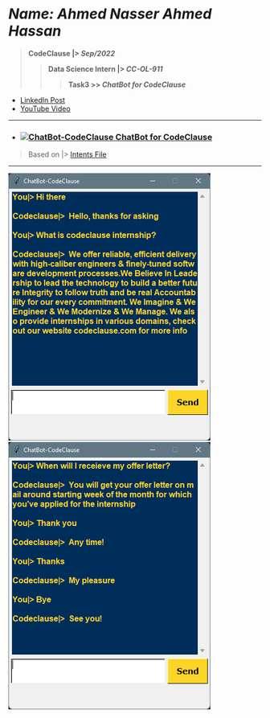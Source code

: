 # ***Name: Ahmed Nasser Ahmed Hassan***
> **CodeClause |> *Sep/2022***
>> **Data Science Intern |> *CC-OL-911***
>>> **Task3 >> *ChatBot for CodeClause***

- <a href="#">LinkedIn Post</a>
- <a href="#">YouTube Video</a>

---

  - ### <a title="AhmedNasser1601/ChatBot-CodeClause" href="ChatBot_CodeClause.ipynb"><img width="60" alt="ChatBot-CodeClause" src="https://www.clipartmax.com/png/small/250-2501985_siks-cbs-datacamp-spark-tutorial-notebook-jupyter-notebook-icon.png"> ChatBot for CodeClause</a>
  
  > Based on |> <a href="/intents.json">Intents File</a>
  
---

<img src="/Screens/1.png">   <img src="/Screens/2.png">
